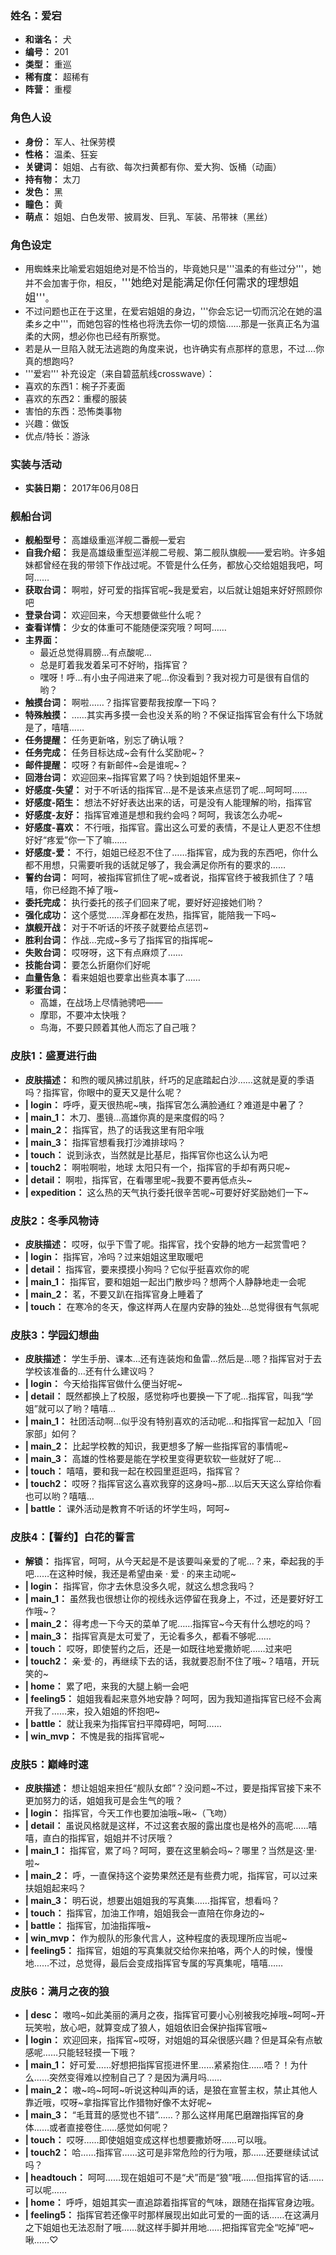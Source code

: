 ### 姓名：爱宕
* **和谐名：** 犬
* **编号：** 201
* **类型：** 重巡
* **稀有度：** 超稀有
* **阵营：** 重樱


### 角色人设
* **身份：** 军人、社保劳模
* **性格：** 温柔、狂妄
* **关键词：** 姐姐、占有欲、每次扫黄都有你、爱大狗、饭桶（动画）
* **持有物：** 太刀
* **发色：** 黑
* **瞳色：** 黄
* **萌点：** 姐姐、白色发带、披肩发、巨乳、军装、吊带袜（黑丝）


### 角色设定
* 用蜘蛛来比喻爱宕姐姐绝对是不恰当的，毕竟她只是'''温柔的有些过分'''，她并不会加害于你，相反，<big>'''她绝对是能满足你任何需求的理想姐姐'''</big>。
* 不过问题也正在于这里，在爱宕姐姐的身边，'''你会忘记一切而沉沦在她的温柔乡之中'''，而她包容的性格也将洗去你一切的烦恼……那是一张真正名为温柔的大网，想必你也已经有所察觉。
* 若是从一旦陷入就无法逃跑的角度来说，也许确实有点那样的意思，不过….你真的想跑吗?
* '''爱宕''' 补充设定（来自碧蓝航线crosswave）：
* 喜欢的东西1：椀子芥麦面
* 喜欢的东西2：重樱的服装
* 害怕的东西：恐怖类事物
* 兴趣：做饭
* 优点/特长：游泳


### 实装与活动
* **实装日期：** 2017年06月08日


### 舰船台词
* **舰船型号：** 高雄级重巡洋舰二番舰—爱宕
* **自我介绍：** 我是高雄级重型巡洋舰二号舰、第二舰队旗舰——爱宕哟。许多姐妹都曾经在我的带领下作战过呢。不管是什么任务，都放心交给姐姐我吧，呵呵……
* **获取台词：** 啊啦，好可爱的指挥官呢~我是爱宕，以后就让姐姐来好好照顾你吧
* **登录台词：** 欢迎回来，今天想要做些什么呢？
* **查看详情：** 少女的体重可不能随便深究哦？呵呵……
* **主界面：**
  * 最近总觉得肩膀…有点酸呢…
  * 总是盯着我发着呆可不好哟，指挥官？
  * 嘿呀！呼…有小虫子闯进来了呢…你没看到？我对视力可是很有自信的哟？
* **触摸台词：** 啊啦……？指挥官要帮我按摩一下吗？
* **特殊触摸：** ……其实再多摸一会也没关系的哟？不保证指挥官会有什么下场就是了，嘻嘻……
* **任务提醒：** 任务更新咯，别忘了确认哦？
* **任务完成：** 任务目标达成~会有什么奖励呢~？
* **邮件提醒：** 哎呀？有新邮件~会是谁呢~？
* **回港台词：** 欢迎回来~指挥官累了吗？快到姐姐怀里来~
* **好感度-失望：** 对于不听话的指挥官…是不是该来点惩罚了呢…呵呵呵……
* **好感度-陌生：** 想法不好好表达出来的话，可是没有人能理解的哟，指挥官
* **好感度-友好：** 指挥官难道是想和我约会吗？呵呵，我该怎么办呢~
* **好感度-喜欢：** 不行哦，指挥官。露出这么可爱的表情，不是让人更忍不住想好好“疼爱”你一下了嘛……
* **好感度-爱：** 不行，姐姐已经忍不住了……指挥官，成为我的东西吧，你什么都不用想，只需要听我的话就足够了，我会满足你所有的要求的……
* **誓约台词：** 呵呵，被指挥官抓住了呢~或者说，指挥官终于被我抓住了？嘻嘻，你已经跑不掉了哦~
* **委托完成：** 执行委托的孩子们回来了呢，要好好迎接她们哟？
* **强化成功：** 这个感觉……浑身都在发热，指挥官，能陪我一下吗~
* **旗舰开战：** 对于不听话的坏孩子就要给点惩罚~
* **胜利台词：** 作战…完成~多亏了指挥官的指挥呢~
* **失败台词：** 哎呀呀，这下有点麻烦了……
* **技能台词：** 要怎么折磨你们好呢
* **血量告急：** 看来姐姐也要拿出些真本事了……
* **彩蛋台词：**
  * 高雄，在战场上尽情驰骋吧——
  * 摩耶，不要冲太快哦？
  * 鸟海，不要只顾着其他人而忘了自己哦？


### 皮肤1：盛夏进行曲
* **皮肤描述：** 和煦的暖风拂过肌肤，纤巧的足底踏起白沙……这就是夏的季语吗？指挥官，你眼中的夏天又是什么呢？
* **| login：** 呼呼，夏天很热呢~咦，指挥官怎么满脸通红？难道是中暑了？
* **| main_1：** 木刀、墨镜…高雄你真的是来度假的吗？
* **| main_2：** 指挥官，热了的话我这里有阳伞哦
* **| main_3：** 指挥官想看我打沙滩排球吗？
* **| touch：** 说到泳衣，当然就是比基尼，指挥官你也这么认为吧
* **| touch2：** 啊啦啊啦，地球 太阳只有一个，指挥官的手却有两只呢~
* **| detail：** 啊啦，指挥官，在看哪里呢~我要不要再低点头~
* **| expedition：** 这么热的天气执行委托很辛苦呢~可要好好奖励她们一下~


### 皮肤2：冬季风物诗
* **皮肤描述：** 哎呀，似乎下雪了呢。指挥官，找个安静的地方一起赏雪吧？
* **| login：** 指挥官，冷吗？过来姐姐这里取暖吧
* **| detail：** 指挥官，要来摸摸小狗吗？它似乎挺喜欢你的呢
* **| main_1：** 指挥官，要和姐姐一起出门散步吗？想两个人静静地走一会呢
* **| main_2：** 茗，不要又趴在指挥官身上睡着了
* **| touch：** 在寒冷的冬天，像这样两人在屋内安静的独处…总觉得很有气氛呢


### 皮肤3：学园幻想曲
* **皮肤描述：** 学生手册、课本…还有连装炮和鱼雷…然后是…嗯？指挥官对于去学校该准备的…还有什么建议吗？
* **| login：** 今天给指挥官做什么便当好呢~
* **| detail：** 既然都换上了校服，感觉称呼也要换一下了呢…指挥官，叫我“学姐”就可以了哟？嘻嘻…
* **| main_1：** 社团活动啊…似乎没有特别喜欢的活动呢…和指挥官一起加入「回家部」如何？
* **| main_2：** 比起学校教的知识，我更想多了解一些指挥官的事情呢~
* **| main_3：** 高雄的性格要是能在学校里变得更软软一些就好了呢…
* **| touch：** 嘻嘻，要和我一起在校园里逛逛吗，指挥官？
* **| touch2：** 哎呀？指挥官这么喜欢我穿的这身吗~那…以后天天这么穿给你看也可以哟？嘻嘻…
* **| battle：** 课外活动是教育不听话的坏学生吗，呵呵~


### 皮肤4：【誓约】白花的誓言
* **解锁：** 指挥官，呵呵，从今天起是不是该要叫亲爱的了呢…？来，牵起我的手吧……在这种时候，我还是希望由亲 · 爱 · 的来主动呢~
* **| login：** 指挥官，你才去休息没多久呢，就这么想念我吗？
* **| main_1：** 虽然我也很想让你的视线永远停留在我身上，不过，还是要好好工作哦~？
* **| main_2：** 得考虑一下今天的菜单了呢……指挥官~今天有什么想吃的吗？
* **| main_3：** 指挥官真是太可爱了，无论看多久，都看不够呢……
* **| touch：** 哎呀，即使誓约之后，还是一如既往地爱撒娇呢……过来吧
* **| touch2：** 亲·爱·的，再继续下去的话，我就要忍耐不住了哦~？嘻嘻，开玩笑的~
* **| home：** 累了吧，来我的大腿上躺一会吧
* **| feeling5：** 姐姐我看起来意外地安静？呵呵，因为我知道指挥官已经不会离开我了……来，投入姐姐的怀抱吧~
* **| battle：** 就让我来为指挥官扫平障碍吧，呵呵……
* **| win_mvp：** 不愧是我的指挥官呢~


### 皮肤5：巅峰时速
* **皮肤描述：** 想让姐姐来担任“舰队女郎”？没问题~不过，要是指挥官接下来不更加努力的话，姐姐我可是会生气的哦？
* **| login：** 指挥官，今天工作也要加油哦~啾~（飞吻）
* **| detail：** 虽说风格就是这样，不过这套衣服的露出度也是格外的高呢……嘻嘻，直白的指挥官，姐姐并不讨厌哦？
* **| main_1：** 指挥官，累了吗？呵呵，要在这里躺会吗~？哪里？当然是这·里·啦~
* **| main_2：** 呼，一直保持这个姿势果然还是有些费力呢，指挥官，可以过来扶姐姐起来吗？
* **| main_3：** 明石说，想要出姐姐我的写真集……指挥官，想看吗？
* **| touch：** 指挥官，加油工作唷，姐姐我会一直陪在你身边的~
* **| battle：** 指挥官，加油指挥哦~
* **| win_mvp：** 作为舰队的形象代言人，这种程度的表现理所应当呢~
* **| feeling5：** 指挥官，姐姐的写真集就交给你来拍咯，两个人的时候，慢慢地……不过，总觉得，最后会变成指挥官专属的写真集呢，嘻嘻……


### 皮肤6：满月之夜的狼
* **| desc：** 嗷呜~如此美丽的满月之夜，指挥官可要小心别被我吃掉哦~呵呵~开玩笑啦，放心吧，就算变成了狼人，姐姐依旧会保护指挥官哦~
* **| login：** 欢迎回来，指挥官~哎呀，对姐姐的耳朵很感兴趣？但是耳朵有点敏感呢……只能轻轻摸一下哦？
* **| main_1：** 好可爱……好想把指挥官揽进怀里……紧紧抱住……唔？！为什么……突然变得难以控制自己了？是因为满月吗……
* **| main_2：** 嗷~呜~呵呵~听说这种叫声的话，是狼在宣誓主权，禁止其他人靠近哦，哎呀~拿指挥官比作猎物好像不太好呢~
* **| main_3：** “毛茸茸的感觉也不错”……？那么这样用尾巴磨蹭指挥官的身体……或者直接卷住……感觉如何呢？
* **| touch：** 哎呀……即使姐姐变成这样也想要撒娇呀……可以哦。
* **| touch2：** 哈……指挥官……这可是非常危险的行为哦，那……还要继续试试吗？
* **| headtouch：** 呵呵……现在姐姐可不是“犬”而是“狼”哦……但指挥官的话……可以呢……
* **| home：** 呼呼，姐姐其实一直追踪着指挥官的气味，跟随在指挥官身边哦。
* **| feeling5：** 指挥官若还像平时那样展现出如此可爱的一面的话……在这满月之下姐姐也无法忍耐了哦……就这样手脚并用地……把指挥官完全“吃掉”吧~啾……♡
